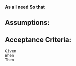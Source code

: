 **As a**
**I need** 
**So that** 

## Assumptions:

## Acceptance Criteria:
```
Given
When
Then 
```
